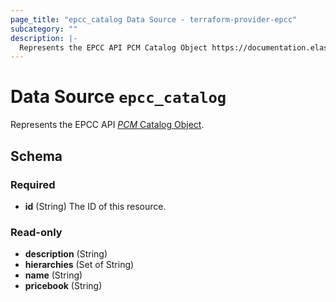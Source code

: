```yaml
---
page_title: "epcc_catalog Data Source - terraform-provider-epcc"
subcategory: ""
description: |-
  Represents the EPCC API PCM Catalog Object https://documentation.elasticpath.com/commerce-cloud/docs/api/pcm/catalogs/index.html#the-catalog-object.
---
```


# Data Source `epcc_catalog`

Represents the EPCC API [*PCM* Catalog Object](https://documentation.elasticpath.com/commerce-cloud/docs/api/pcm/catalogs/index.html#the-catalog-object).



## Schema

### Required

- **id** (String) The ID of this resource.

### Read-only

- **description** (String)
- **hierarchies** (Set of String)
- **name** (String)
- **pricebook** (String)


